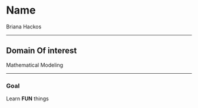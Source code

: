 # Name
Briana Hackos
***
## Domain Of interest
Mathematical Modeling
***
### Goal
Learn **FUN** things

